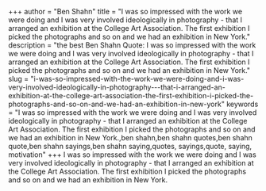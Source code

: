 +++
author = "Ben Shahn"
title = "I was so impressed with the work we were doing and I was very involved ideologically in photography - that I arranged an exhibition at the College Art Association. The first exhibition I picked the photographs and so on and we had an exhibition in New York."
description = "the best Ben Shahn Quote: I was so impressed with the work we were doing and I was very involved ideologically in photography - that I arranged an exhibition at the College Art Association. The first exhibition I picked the photographs and so on and we had an exhibition in New York."
slug = "i-was-so-impressed-with-the-work-we-were-doing-and-i-was-very-involved-ideologically-in-photography---that-i-arranged-an-exhibition-at-the-college-art-association-the-first-exhibition-i-picked-the-photographs-and-so-on-and-we-had-an-exhibition-in-new-york"
keywords = "I was so impressed with the work we were doing and I was very involved ideologically in photography - that I arranged an exhibition at the College Art Association. The first exhibition I picked the photographs and so on and we had an exhibition in New York.,ben shahn,ben shahn quotes,ben shahn quote,ben shahn sayings,ben shahn saying,quotes, sayings,quote, saying, motivation"
+++
I was so impressed with the work we were doing and I was very involved ideologically in photography - that I arranged an exhibition at the College Art Association. The first exhibition I picked the photographs and so on and we had an exhibition in New York.
